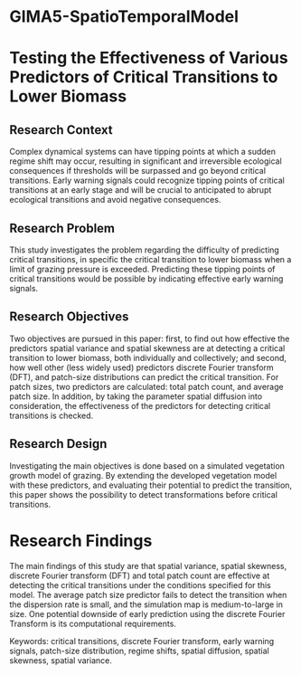 # GIMA5-SpatioTemporalModel
# Testing the Effectiveness of Various Predictors of Critical Transitions to Lower Biomass

## Research Context
Complex dynamical systems can have tipping points at which a sudden regime shift may occur, resulting in significant and irreversible ecological consequences if thresholds will be surpassed and go beyond critical transitions. Early warning signals could recognize tipping points of critical transitions at an early stage and will be crucial to anticipated to abrupt ecological transitions and avoid negative consequences. 

## Research Problem
This study investigates the problem regarding the difficulty of predicting critical transitions, in specific the critical transition to lower biomass when a limit of grazing pressure is exceeded. Predicting these tipping points of critical transitions would be possible by indicating effective early warning signals. 

## Research Objectives
Two objectives are pursued in this paper: first, to find out how effective the predictors spatial variance and spatial skewness are at detecting a critical transition to lower biomass, both individually and collectively; and second, how well other (less widely used) predictors discrete Fourier transform (DFT), and patch-size distributions can predict the critical transition. For patch sizes, two predictors are calculated: total patch count, and average patch size. In addition, by taking the parameter spatial diffusion into consideration, the effectiveness of the predictors for detecting critical transitions is checked. 

## Research Design
Investigating the main objectives is done based on a simulated vegetation growth model of grazing. By extending the developed vegetation model with these predictors, and evaluating their potential to predict the transition, this paper shows the possibility to detect transformations before critical transitions. 

# Research Findings
The main findings of this study are that spatial variance, spatial skewness, discrete Fourier transform (DFT) and total patch count are effective at detecting the critical transitions under the conditions specified for this model. The average patch size predictor fails to detect the transition when the dispersion rate is small, and the simulation map is medium-to-large in size. One potential downside of early prediction using the discrete Fourier Transform is its computational requirements.


Keywords: critical transitions, discrete Fourier transform, early warning signals, patch-size distribution, regime shifts, spatial diffusion, spatial skewness, spatial variance.

